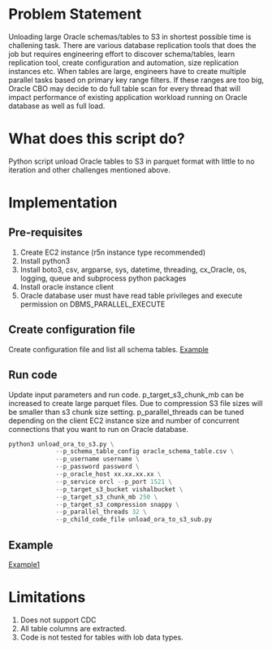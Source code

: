 
# Problem Statement
Unloading large Oracle schemas/tables to S3 in shortest possible time is challening task. There are various database replication tools that does the job but requires engineering effort to discover schema/tables, learn replication tool, create configuration and automation, size replication instances etc. When tables are large, engineers have to create multiple parallel tasks based on primary key range filters. If these ranges are too big, Oracle CBO may decide to do full table scan for every thread that will impact performance of existing application workload running on Oracle database as well as full load.

# What does this script do?

Python script unload Oracle tables to S3 in parquet format with little to no iteration and other challenges mentioned above.

# Implementation

## Pre-requisites

1. Create EC2 instance (r5n instance type recommended)
2. Install python3
3. Install boto3, csv, argparse, sys, datetime, threading, cx_Oracle, os, logging, queue and subprocess python packages
4. Install oracle instance client
5. Oracle database user must have read table privileges and execute permission on DBMS_PARALLEL_EXECUTE

## Create configuration file

Create configuration file and list all schema tables.
[Example](https://github.com/vishaldesai/Oracle_Tools/blob/master/oracle_unload_to_s3/code/oracle_schema_table.csv)

## Run code

Update input parameters and run code. p_target_s3_chunk_mb can be increased to create large parquet files. Due to compression S3 file sizes will be smaller than s3 chunk size setting. p_parallel_threads can be tuned depending on the client EC2 instance size and number of concurrent connections that you want to run on Oracle database.  

```python
python3 unload_ora_to_s3.py \
             --p_schema_table_config oracle_schema_table.csv \
             --p_username username \
             --p_password password \
             --p_oracle_host xx.xx.xx.xx \
             --p_service orcl --p_port 1521 \
             --p_target_s3_bucket vishalbucket \
             --p_target_s3_chunk_mb 250 \
             --p_target_s3_compression snappy \
             --p_parallel_threads 32 \
             --p_child_code_file unload_ora_to_s3_sub.py 
 ```

## Example

[Example1](https://github.com/vishaldesai/Oracle_Tools/blob/master/oracle_unload_to_s3/example/Example1.md)

# Limitations

1. Does not support CDC
2. All table columns are extracted.
3. Code is not tested for tables with lob data types.
